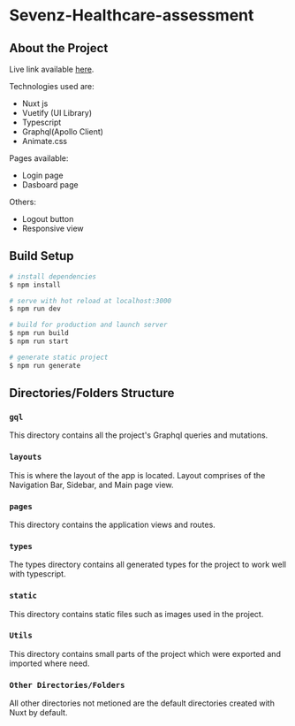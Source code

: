 # Sevenz-Healthcare-assessment

## About the Project

Live link available [here](https://ikupolati-sevenz-assessment.netlify.app/).

Technologies used are:

- Nuxt js
- Vuetify (UI Library)
- Typescript
- Graphql(Apollo Client)
- Animate.css

Pages available:

- Login page
- Dasboard page

Others:

- Logout button
- Responsive view

## Build Setup

```bash
# install dependencies
$ npm install

# serve with hot reload at localhost:3000
$ npm run dev

# build for production and launch server
$ npm run build
$ npm run start

# generate static project
$ npm run generate
```

## Directories/Folders Structure

### `gql`

This directory contains all the project's Graphql queries and mutations.

### `layouts`

This is where the layout of the app is located. Layout comprises of the Navigation Bar, Sidebar, and Main page view.

### `pages`

This directory contains the application views and routes.

### `types`

The types directory contains all generated types for the project to work well with typescript.

### `static`

This directory contains static files such as images used in the project.

### `Utils`

This directory contains small parts of the project which were exported and imported where need.

### `Other Directories/Folders`

All other directories not metioned are the default directories created with Nuxt by default.
